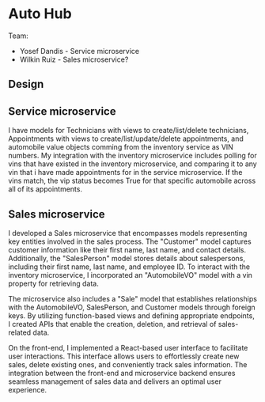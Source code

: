 # Auto Hub

Team:

* Yosef Dandis  - Service microservice
* Wilkin Ruiz - Sales microservice?

## Design

## Service microservice

I have models for Technicians with views to create/list/delete technicians, Appointments with views to create/list/update/delete appointments, and automobile value objects comming from the inventory service as VIN numbers. My integration with the inventory microservice includes polling for vins that have existed in the inventory microservice, and comparing it to any vin that i have made appointments for in the service microservice. If the vins match, the vip status becomes True for that specific automobile across all of its appointments.

## Sales microservice
I developed a Sales microservice that encompasses models representing key entities involved in the sales process. The "Customer" model captures customer information like their first name, last name, and contact details. Additionally, the "SalesPerson" model stores details about salespersons, including their first name, last name, and employee ID. To interact with the inventory microservice, I incorporated an "AutomobileVO" model with a vin property for retrieving data.

The microservice also includes a "Sale" model that establishes relationships with the AutomobileVO, SalesPerson, and Customer models through foreign keys. By utilizing function-based views and defining appropriate endpoints, I created APIs that enable the creation, deletion, and retrieval of sales-related data.

On the front-end, I implemented a React-based user interface to facilitate user interactions. This interface allows users to effortlessly create new sales, delete existing ones, and conveniently track sales information. The integration between the front-end and microservice backend ensures seamless management of sales data and delivers an optimal user experience.
